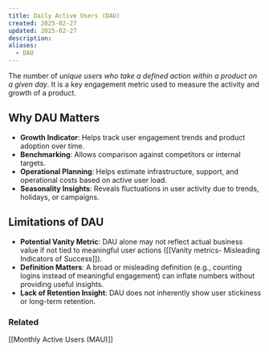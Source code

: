 ```yaml
---
title: Daily Active Users (DAU)
created: 2025-02-27
updated: 2025-02-27
description: 
aliases:
  - DAU
---
```

The number of *unique users who take a defined action within a product on a given day*. It is a key engagement metric used to measure the activity and growth of a product.

## Why DAU Matters

- **Growth Indicator**: Helps track user engagement trends and product adoption over time.
- **Benchmarking**: Allows comparison against competitors or internal targets.
- **Operational Planning**: Helps estimate infrastructure, support, and operational costs based on active user load.
- **Seasonality Insights**: Reveals fluctuations in user activity due to trends, holidays, or campaigns.

## Limitations of DAU

- **Potential Vanity Metric**: DAU alone may not reflect actual business value if not tied to meaningful user actions ([[Vanity metrics- Misleading Indicators of Success]]).
- **Definition Matters**: A broad or misleading definition (e.g., counting logins instead of meaningful engagement) can inflate numbers without providing useful insights.
- **Lack of Retention Insight**: DAU does not inherently show user stickiness or long-term retention.

### Related
[[Monthly Active Users (MAU)]]